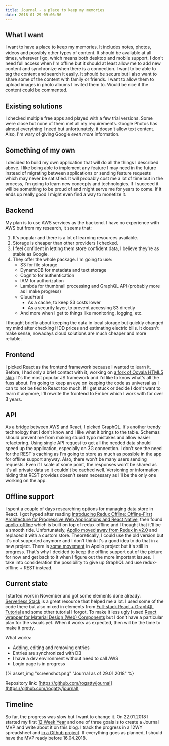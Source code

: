 ```yaml
---
title: Journal - a place to keep my memories
date: 2018-01-29 09:06:56
---
```

## What I want
I want to have a place to keep my memories. It includes notes, photos, videos and possibly other types of content. It should be available at all times, wherever I go, which means both desktop and mobile support. I don't need full access when I'm offline but it should at least allow me to add new content and synchronize when there is a connection. I want to be able to tag the content and search it easily. It should be secure but I also want to share some of the content with family or friends. I want to allow them to upload images in photo albums I invited them to. Would be nice if the content could be commented.

## Existing solutions
I checked multiple free apps and played with a few trial versions. Some were close but none of them met all my requirements. Google Photos has almost everything I need but unfortunately, it doesn't allow text content. Also, I'm wary of giving Google *even more* information.

## Something of my own
I decided to build my own application that will do all the things I described above. I like being able to implement any feature I may need in the future instead of migrating between applications or sending feature requests which may never be satisfied. It will probably cost me a lot of time but in the process, I'm going to learn new concepts and technologies. If I succeed it will be something to be proud of and might serve me for years to come. If it ends up really good I might even find a way to monetize it.

## Backend
My plan is to use AWS services as the backend. I have no experience with AWS but from my research, it seems that:
1. It's popular and there is a lot of learning resources available.
1. Storage is cheaper than other providers I checked.
1. I feel confident in letting them store confident data, I believe they're as stable as Google.
1. They offer the whole package. I'm going to use:
    - S3 for file storage
    - DynamoDB for metadata and text storage
    - Cognito for authentication
    - IAM for authorization
    - Lambda for thumbnail processing and GraphQL API (probably more as I make progress)
    - CloudFront
        - As a cache, to keep S3 costs lower
        - As a security layer, to prevent accessing S3 directly
    - And more when I get to things like monitoring, logging, etc.

I thought briefly about keeping the data in local storage but quickly changed my mind after checking HDD prices and estimating electric bills. It doesn't make sense, nowadays cloud solutions are much cheaper and more reliable.

## Frontend
I picked React as the frontend framework because I wanted to learn it. Before, I had only a brief contact with it, working on [a fork of Ooyala HTML5 skin](https://github.com/Wikia/html5-skin/commits?author=rogatty). It's the most popular JS framework and I'd like to know what's all the fuss about. I'm going to keep an eye on keeping the code as universal as I can to not be tied to React too much. If I get stuck or decide I don't want to learn it anymore, I'll rewrite the frontend to Ember which I work with for over 3 years.

## API
As a bridge between AWS and React, I picked GraphQL. It's another trendy technology that I don't know and I like what it brings to the table. Schemas should prevent me from making stupid typo mistakes and allow easier refactoring. Using single API request to get all the needed data should speed up the application, especially on 3G connection. I don't see the need for the REST's caching as I'm going to store as much as possible in the app for offline support anyway. Also, there won't be many users sending requests. Even if I scale at some point, the responses won't be shared as it's all private data so it couldn't be cached well. Versioning or information hiding that REST provides doesn't seem necessary as I'll be the only one working on the app.

## Offline support
I spent a couple of days researching options for managing data store in React. I got hyped after reading [Introducing Redux Offline: Offline-First Architecture for Progressive Web Applications and React Native](https://hackernoon.com/introducing-redux-offline-offline-first-architecture-for-progressive-web-applications-and-react-68c5167ecfe0), then found [apollo-offline](https://github.com/Malpaux/apollo-offline) which is built on top of redux-offline and I thought that it'll be a smooth ride. Unfortunately, [Apollo moved away from Redux in v2.0](https://www.apollographql.com/docs/react/2.0-migration.html#redux) and replaced it with a custom store. Theoretically, I could use the old version but it's not supported anymore and I don't think it's a good idea to do that in a new project. There is [some movement](https://dev-blog.apollodata.com/announcing-apollo-cache-persist-cb05aec16325) in Apollo project but it's still in progress. That's why I decided to keep the offline support out of the picture for now and get back to it when I figure out the more important issues. I take into consideration the possibility to give up GraphQL and use redux-offline + REST instead.

## Current state
I started work in November and got some elements done already. [Serverless Stack](https://serverless-stack.com/) is a great resource that helped me a lot. I used some of the code there but also mixed in elements from [Full-stack React + GraphQL Tutorial](https://dev-blog.apollodata.com/full-stack-react-graphql-tutorial-582ac8d24e3b) and some other tutorial I forgot. To make it less ugly I used [React wrapper for Material Design (Web) Components](https://github.com/jamesmfriedman/rmwc) but I don't have a particular plan for the visuals yet. When it works as expected, then will be the time to make it pretty.

What works:
- Adding, editing and removing entries
- Entries are synchronized with DB
- I have a dev environment without need to call AWS
- Login page is in progress

{% asset_img "screenshot.png" "Journal as of 29.01.2018" %}

Repository link: [https://github.com/rogatty/journal](https://github.com/rogatty/journal)

## Timeline
So far, the progress was slow but I want to change it. On 22.01.2018 I started my first [12 Week Year](https://www.goodreads.com/book/show/10009377-the-12-week-year) and one of three goals is to create a Journal MVP and write about it on this blog. I track the progress in a 12WY spreadsheet and [in a Github project](https://github.com/rogatty/journal/projects/1). If everything goes as planned, I should have the MVP ready before 16.04.2018.